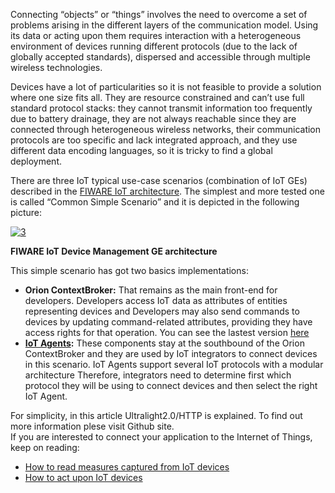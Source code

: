 Connecting “objects” or “things” involves the need to overcome a set of
problems arising in the different layers of the communication model.
Using its data or acting upon them requires interaction with a
heterogeneous environment of devices running different protocols (due to
the lack of globally accepted standards), dispersed and accessible
through multiple wireless technologies.  

Devices have a lot of particularities so it is not feasible to provide a
solution where one size fits all. They are resource constrained and
can’t use full standard protocol stacks: they cannot transmit
information too frequently due to battery drainage, they are not always
reachable since they are connected through heterogeneous wireless
networks, their communication protocols are too specific and lack
integrated approach, and they use different data encoding languages, so
it is tricky to find a global deployment.  

There are three IoT typical use-case scenarios (combination of IoT GEs)
described in the [FIWARE IoT
architecture](http://forge.fiware.org/plugins/mediawiki/wiki/fiware/index.php/Internet_of_Things_%28IoT%29_Services_Enablement_Architecture).
The simplest and more tested one is called “Common Simple Scenario” and
it is depicted in the following picture: 

[![3](images/3.png)](images/3.png)

**FIWARE IoT Device Management GE architecture**

This simple scenario has got two basics
implementations:

-   **Orion ContextBroker:** That remains as the main front-end for
    developers. Developers access IoT data as attributes of entities
    representing devices and Developers may also send commands to
    devices by updating command-related attributes, providing they have
    access rights for that operation.
    You can see the lastest version [here](https://github.com/Fiware/context.Orion/tree/release/1.7.0)
-   **[IoT Agents](https://github.com/Fiware?utf8=%E2%9C%93&q=IoTAgent):** These components stay at the southbound of the 
    Orion ContextBroker and they are used by IoT integrators to connect devices in this scenario. IoT Agents support several 
    IoT protocols with a modular architecture Therefore, integrators need to determine first which protocol they will be using 
    to connect devices and then select the right IoT Agent.

For simplicity, in this article Ultralight2.0/HTTP is explained. To find out more information plese visit Github site.  
If you are interested to connect your application to the Internet of Things, keep on reading:

-   [How to read measures captured from IoT
    devices](/connection-to-the-internet-of-things/how-to-read-measures-captured-from-iot-devices/) 
-   [How to act upon IoT
    devices](/connection-to-the-internet-of-things/how-to-act-upon-iot-devices/)
